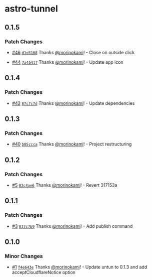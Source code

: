 # astro-tunnel

## 0.1.5

### Patch Changes

- [#46](https://github.com/morinokami/astro-tunnel/pull/46) [`d1e8108`](https://github.com/morinokami/astro-tunnel/commit/d1e81086aa83af28c2bf5956a42bf8f51531e027) Thanks [@morinokami](https://github.com/morinokami)! - Close on outside click

- [#44](https://github.com/morinokami/astro-tunnel/pull/44) [`7a45417`](https://github.com/morinokami/astro-tunnel/commit/7a45417d6505ce02656fdce4bc6a3e75ba7c0329) Thanks [@morinokami](https://github.com/morinokami)! - Update app icon

## 0.1.4

### Patch Changes

- [#42](https://github.com/morinokami/astro-tunnel/pull/42) [`87c7c7d`](https://github.com/morinokami/astro-tunnel/commit/87c7c7d89d4b7ee08c9dfe2ab7cac8ef5057fa12) Thanks [@morinokami](https://github.com/morinokami)! - Update dependencies

## 0.1.3

### Patch Changes

- [#40](https://github.com/morinokami/astro-tunnel/pull/40) [`b05ccca`](https://github.com/morinokami/astro-tunnel/commit/b05ccca8d413062a73821bd119462f06a9898549) Thanks [@morinokami](https://github.com/morinokami)! - Project restructuring

## 0.1.2

### Patch Changes

- [#5](https://github.com/morinokami/astro-tunnel/pull/5) [`03c4ae6`](https://github.com/morinokami/astro-tunnel/commit/03c4ae6a05dedf65aa182103f2914aa50ede1b63) Thanks [@morinokami](https://github.com/morinokami)! - Revert 317153a

## 0.1.1

### Patch Changes

- [#3](https://github.com/morinokami/astro-tunnel/pull/3) [`037c7b9`](https://github.com/morinokami/astro-tunnel/commit/037c7b9c106224d692e1619a0177d0b07a58474a) Thanks [@morinokami](https://github.com/morinokami)! - Add publish command

## 0.1.0

### Minor Changes

- [#1](https://github.com/morinokami/astro-tunnel/pull/1) [`f4e643e`](https://github.com/morinokami/astro-tunnel/commit/f4e643e26ba4b79fc6a5e4b1f9a3e437d8d297dc) Thanks [@morinokami](https://github.com/morinokami)! - Update untun to 0.1.3 and add acceptCloudflareNotice option
